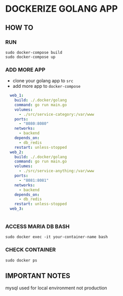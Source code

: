 # DOCKERIZE GOLANG APP

## HOW TO
### RUN
`sudo docker-compose build`  
`sudo docker-compose up`  
### ADD MORE APP
- clone your golang app to `src`  
- add more app to `docker-compose`  

```yml
  web_1:
    build: ./.docker/golang
    command: go run main.go
    volumes:
      - ./src/service-category:/var/www
    ports:
      - "8080:8080"
    networks:
      - backend
    depends_on:
      - db_redis
    restart: unless-stopped
  web_2:
    build: ./.docker/golang
    command: go run main.go
    volumes:
      - ./src/service-anything:/var/www
    ports:
      - "8081:8081"
    networks:
      - backend
    depends_on:
      - db_redis
    restart: unless-stopped
  web_3:
    
```

### ACCESS MARIA DB BASH
`sudo docker exec -it your-container-name bash`

### CHECK CONTAINER
`sudo docker ps`


## IMPORTANT NOTES
mysql used for local environment not production